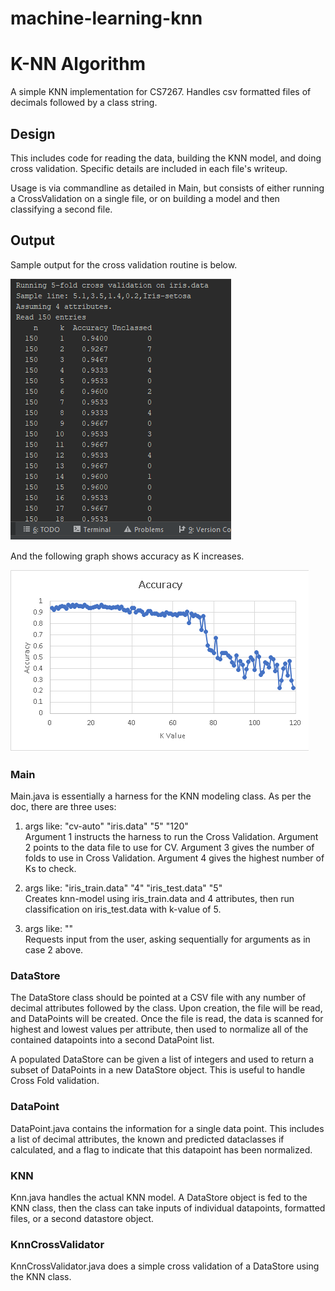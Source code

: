 # machine-learning-knn

# K-NN Algorithm
A simple KNN implementation for CS7267. Handles csv formatted files of decimals followed by a class string.  

## Design
This includes code for reading the data, building the KNN model, and doing cross validation. Specific details are included in each file's writeup. 

Usage is via commandline as detailed in Main, but consists of either running a CrossValidation on a single file, or on building a model and then classifying a second file.

## Output
Sample output for the cross validation routine is below.

![](SampleOutput.png)

And the following graph shows accuracy as K increases.

![](AGraph.png)

### Main
Main.java is essentially a harness for the KNN modeling class.  As per the doc, there are three uses:

1. args like: "cv-auto" "iris.data" "5" "120"  
Argument 1 instructs the harness to run the Cross Validation. Argument 2 points to the data file to use for CV.  Argument 3 gives the number of folds to use in Cross Validation. Argument 4 gives the highest number of Ks to check.

1. args like: "iris_train.data" "4" "iris_test.data" "5"  
Creates knn-model using iris_train.data and 4 attributes, then run classification on iris_test.data with k-value of 5.

1. args like: ""  
Requests input from the user, asking sequentially for arguments as in case 2 above.

### DataStore
The DataStore class should be pointed at a CSV file with any number of decimal attributes followed by the class. Upon creation, the file will be read, and DataPoints will be created. Once the file is read, the data is scanned for highest and lowest values per attribute, then used to normalize all of the contained datapoints into a second DataPoint list.

A populated DataStore can be given a list of integers and used to return a subset of DataPoints in a new DataStore object. This is useful to handle Cross Fold validation.

### DataPoint
DataPoint.java contains the information for a single data point. This includes a list of decimal attributes, the known and predicted dataclasses if calculated, and a flag to indicate that this datapoint has been normalized.

### KNN
Knn.java handles the actual KNN model. A DataStore object is fed to the KNN class, then the class can take inputs of individual datapoints, formatted files, or a second datastore object.

### KnnCrossValidator
KnnCrossValidator.java does a simple cross validation of a DataStore using the KNN class.  